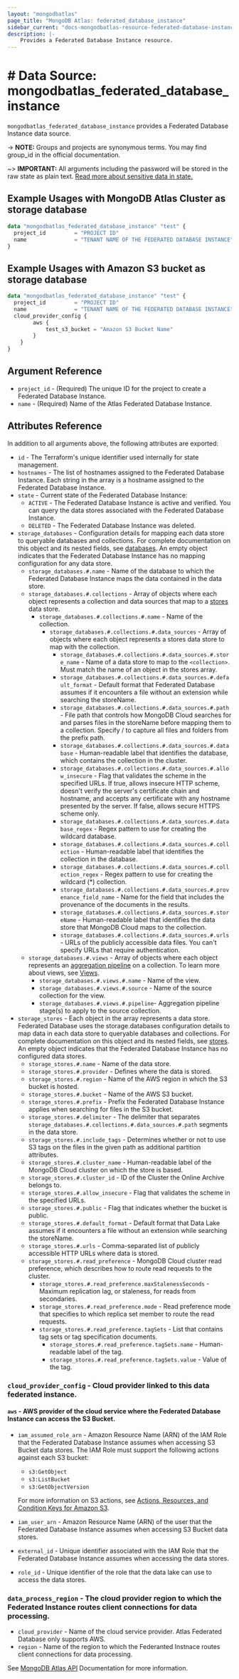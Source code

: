 ```yaml
---
layout: "mongodbatlas"
page_title: "MongoDB Atlas: federated_database_instance"
sidebar_current: "docs-mongodbatlas-resource-federated-database-instance"
description: |-
    Provides a Federated Database Instance resource.
---
```


# # Data Source: mongodbatlas_federated_database_instance

`mongodbatlas_federated_database_instance` provides a Federated Database Instance data source.

-> **NOTE:** Groups and projects are synonymous terms. You may find group_id in the official documentation.

~> **IMPORTANT:** All arguments including the password will be stored in the raw state as plain text. [Read more about sensitive data in state.](https://www.terraform.io/docs/state/sensitive-data.html)

## Example Usages with MongoDB Atlas Cluster as storage database

```terraform
data "mongodbatlas_federated_database_instance" "test" {
  project_id         = "PROJECT ID"
  name               = "TENANT NAME OF THE FEDERATED DATABASE INSTANCE"
}
```

## Example Usages with Amazon S3 bucket as storage database

```terraform
data "mongodbatlas_federated_database_instance" "test" {
  project_id         = "PROJECT ID"
  name               = "TENANT NAME OF THE FEDERATED DATABASE INSTANCE"
  cloud_provider_config {
		aws {
			test_s3_bucket = "Amazon S3 Bucket Name"
		}
	}
}
```

## Argument Reference

* `project_id` - (Required) The unique ID for the project to create a Federated Database Instance.
* `name` - (Required) Name of the Atlas Federated Database Instance.

## Attributes Reference

In addition to all arguments above, the following attributes are exported:

* `id` - The Terraform's unique identifier used internally for state management.
* `hostnames` - The list of hostnames assigned to the Federated Database Instance. Each string in the array is a hostname assigned to the Federated Database Instance.
* `state` - Current state of the Federated Database Instance:
  * `ACTIVE` - The Federated Database Instance is active and verified. You can query the data stores associated with the Federated Database Instance.
  * `DELETED` - The Federated Database Instance was deleted.
* `storage_databases` - Configuration details for mapping each data store to queryable databases and collections. For complete documentation on this object and its nested fields, see [databases](https://docs.mongodb.com/datalake/reference/format/data-lake-configuration#std-label-datalake-databases-reference). An empty object indicates that the Federated Database Instance has no mapping configuration for any data store.
  * `storage_databases.#.name` - Name of the database to which the Federated Database Instance maps the data contained in the data store.
  * `storage_databases.#.collections` -     Array of objects where each object represents a collection and data sources that map to a [stores](https://docs.mongodb.com/datalake/reference/format/data-lake-configuration#mongodb-datalakeconf-datalakeconf.stores) data store.
    * `storage_databases.#.collections.#.name` - Name of the collection.
      * `storage_databases.#.collections.#.data_sources` -     Array of objects where each object represents a stores data store to map with the collection.
        * `storage_databases.#.collections.#.data_sources.#.store_name` -     Name of a data store to map to the `<collection>`. Must match the name of an object in the stores array.
        * `storage_databases.#.collections.#.data_sources.#.default_format` - Default format that Federated Database assumes if it encounters a file without an extension while searching the storeName. 
        * `storage_databases.#.collections.#.data_sources.#.path` - File path that controls how MongoDB Cloud searches for and parses files in the storeName before mapping them to a collection. Specify / to capture all files and folders from the prefix path.
        * `storage_databases.#.collections.#.data_sources.#.database` - Human-readable label that identifies the database, which contains the collection in the cluster.
        * `storage_databases.#.collections.#.data_sources.#.allow_insecure` - Flag that validates the scheme in the specified URLs. If true, allows insecure HTTP scheme, doesn't verify the server's certificate chain and hostname, and accepts any certificate with any hostname presented by the server. If false, allows secure HTTPS scheme only.
        * `storage_databases.#.collections.#.data_sources.#.database_regex` - Regex pattern to use for creating the wildcard database.
        * `storage_databases.#.collections.#.data_sources.#.collection` - Human-readable label that identifies the collection in the database.
        * `storage_databases.#.collections.#.data_sources.#.collection_regex` - Regex pattern to use for creating the wildcard (*) collection.
        * `storage_databases.#.collections.#.data_sources.#.provenance_field_name` - Name for the field that includes the provenance of the documents in the results.
        * `storage_databases.#.collections.#.data_sources.#.storeName` - Human-readable label that identifies the data store that MongoDB Cloud maps to the collection.
        * `storage_databases.#.collections.#.data_sources.#.urls` - URLs of the publicly accessible data files. You can't specify URLs that require authentication.
  * `storage_databases.#.views` -     Array of objects where each object represents an [aggregation pipeline](https://docs.mongodb.com/manual/core/aggregation-pipeline/#id1) on a collection. To learn more about views, see [Views](https://docs.mongodb.com/manual/core/views/).
    * `storage_databases.#.views.#.name` - Name of the view.
    * `storage_databases.#.views.#.source` -  Name of the source collection for the view.
    * `storage_databases.#.views.#.pipeline`- Aggregation pipeline stage(s) to apply to the source collection.
* `storage_stores` - Each object in the array represents a data store. Federated Database uses the storage.databases configuration details to map data in each data store to queryable databases and collections. For complete documentation on this object and its nested fields, see [stores](https://docs.mongodb.com/datalake/reference/format/data-lake-configuration#std-label-datalake-stores-reference). An empty object indicates that the Federated Database Instance has no configured data stores.
  * `storage_stores.#.name` - Name of the data store.
  * `storage_stores.#.provider` - Defines where the data is stored.
  * `storage_stores.#.region` - Name of the AWS region in which the S3 bucket is hosted.
  * `storage_stores.#.bucket` - Name of the AWS S3 bucket.
  * `storage_stores.#.prefix` - Prefix the Federated Database Instance applies when searching for files in the S3 bucket.
  * `storage_stores.#.delimiter` - The delimiter that separates `storage_databases.#.collections.#.data_sources.#.path` segments in the data store.
  * `storage_stores.#.include_tags` - Determines whether or not to use S3 tags on the files in the given path as additional partition attributes.
  * `storage_stores.#.cluster_name` - Human-readable label of the MongoDB Cloud cluster on which the store is based.
  * `storage_stores.#.cluster_id` - ID of the Cluster the Online Archive belongs to.
  * `storage_stores.#.allow_insecure` - Flag that validates the scheme in the specified URLs.
  * `storage_stores.#.public` - Flag that indicates whether the bucket is public.
  * `storage_stores.#.default_format` - Default format that Data Lake assumes if it encounters a file without an extension while searching the storeName.
  * `storage_stores.#.urls` - Comma-separated list of publicly accessible HTTP URLs where data is stored.
  * `storage_stores.#.read_preference` - MongoDB Cloud cluster read preference, which describes how to route read requests to the cluster.
    * `storage_stores.#.read_preference.maxStalenessSeconds` - Maximum replication lag, or staleness, for reads from secondaries.
    * `storage_stores.#.read_preference.mode` - Read preference mode that specifies to which replica set member to route the read requests.
    * `storage_stores.#.read_preference.tagSets` - List that contains tag sets or tag specification documents.
      * `storage_stores.#.read_preference.tagSets.name` - Human-readable label of the tag.
      * `storage_stores.#.read_preference.tagSets.value` - Value of the tag.

### `cloud_provider_config` - Cloud provider linked to this data federated instance.
#### `aws` - AWS provider of the cloud service where the Federated Database Instance can access the S3 Bucket.
* `iam_assumed_role_arn` - Amazon Resource Name (ARN) of the IAM Role that the Federated Database Instance assumes when accessing S3 Bucket data stores. The IAM Role must support the following actions against each S3 bucket:
  * `s3:GetObject`
  * `s3:ListBucket`
  * `s3:GetObjectVersion` 
    
  For more information on S3 actions, see [Actions, Resources, and Condition Keys for Amazon S3](https://docs.aws.amazon.com/service-authorization/latest/reference/list_amazons3.html).

* `iam_user_arn` - Amazon Resource Name (ARN) of the user that the Federated Database Instance assumes when accessing S3 Bucket data stores.
* `external_id` - Unique identifier associated with the IAM Role that the Federated Database Instance assumes when accessing the data stores.
* `role_id` - Unique identifier of the role that the data lake can use to access the data stores.
### `data_process_region` - The cloud provider region to which the Federated Instance routes client connections for data processing.
* `cloud_provider` -  Name of the cloud service provider. Atlas Federated Database only supports AWS.
* `region` - Name of the region to which the Federanted Instnace routes client connections for data processing. 


See [MongoDB Atlas API](https://www.mongodb.com/docs/atlas/reference/api-resources-spec/v2/#tag/Data-Federation) Documentation for more information.